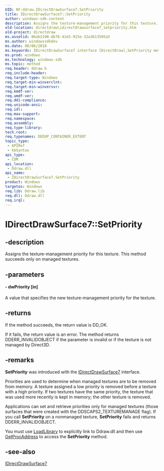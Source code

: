 ```yaml
---
UID: NF:ddraw.IDirectDrawSurface7.SetPriority
title: IDirectDrawSurface7::SetPriority
author: windows-sdk-content
description: Assigns the texture-management priority for this texture. This method succeeds only on managed textures.
old-location: directdraw\idirectdrawsurface7_setpriority.htm
old-project: directdraw
ms.assetid: 06ab2190-db76-41e5-915e-32a3613505a5
ms.author: windowssdkdev
ms.date: 08/06/2018
ms.keywords: IDirectDrawSurface7 interface [DirectDraw],SetPriority method, IDirectDrawSurface7.SetPriority, IDirectDrawSurface7::SetPriority, SetPriority, SetPriority method [DirectDraw], SetPriority method [DirectDraw],IDirectDrawSurface7 interface, ddraw/IDirectDrawSurface7::SetPriority, directdraw.idirectdrawsurface7_setpriority
ms.prod: windows
ms.technology: windows-sdk
ms.topic: method
req.header: ddraw.h
req.include-header: 
req.target-type: Windows
req.target-min-winverclnt: 
req.target-min-winversvr: 
req.kmdf-ver: 
req.umdf-ver: 
req.ddi-compliance: 
req.unicode-ansi: 
req.idl: 
req.max-support: 
req.namespace: 
req.assembly: 
req.type-library: 
tech.root: 
req.typenames: DEDUP_CONTAINER_EXTENT
topic_type:
 - APIRef
 - kbSyntax
api_type:
 - COM
api_location:
 - Ddraw.dll
api_name:
 - IDirectDrawSurface7.SetPriority
product: Windows
targetos: Windows
req.lib: Ddraw.lib
req.dll: Ddraw.dll
req.irql: 
---
```


# IDirectDrawSurface7::SetPriority


## -description


Assigns the texture-management priority for this texture. This method succeeds only on managed textures.


## -parameters






#### - dwPriority [in]

A value that specifies the new texture-management priority for the texture.


## -returns



If the method succeeds, the return value is DD_OK.



If it fails, the return value is an error. The method returns DDERR_INVALIDOBJECT if the parameter is invalid or if the texture is not managed by Direct3D.






## -remarks



<b>SetPriority</b> was introduced with the <a href="https://msdn.microsoft.com/be686d56-c242-4228-ac8e-8f764ad29756">IDirectDrawSurface7</a> interface.

Priorities are used to determine when managed textures are to be removed from memory. A texture assigned a low priority is removed before a texture with a high priority. If two textures have the same priority, the texture that was used more recently is kept in memory; the other texture is removed.



Applications can set and retrieve priorities only for managed textures (those surfaces that were created with the DDSCAPS2_TEXTUREMANAGE flag). If you call <b>SetPriority</b> on a nonmanaged texture, <b>SetPriority</b> fails and returns DDERR_INVALIDOBJECT.

You must use <a href="https://msdn.microsoft.com/d936b4dd-058c-48e1-834b-b47ef6d8ef65">LoadLibrary</a> to explicitly link to Ddraw.dll and then use <a href="https://msdn.microsoft.com/a0d7fc09-f888-4f46-a571-d3719a627597">GetProcAddress</a> to access the  <b>SetPriority</b> method.




## -see-also




<a href="https://msdn.microsoft.com/be686d56-c242-4228-ac8e-8f764ad29756">IDirectDrawSurface7</a>
 

 

